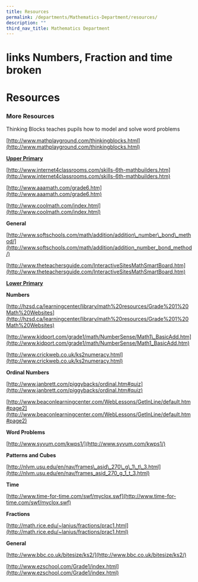 ```yaml
---
title: Resources
permalink: /departments/Mathematics-Department/resources/
description: ""
third_nav_title: Mathematics Department
---
```

# links Numbers, Fraction and time broken
# Resources

### More Resources

Thinking Blocks teaches pupils how to model and solve word problems

[http://www.mathplayground.com/thinkingblocks.html](http://www.mathplayground.com/thinkingblocks.html)

<b><u>Upper Primary</u></b>

[http://www.internet4classrooms.com/skills-6th-mathbuilders.htm](http://www.internet4classrooms.com/skills-6th-mathbuilders.htm)

[http://www.aaamath.com/grade6.htm](http://www.aaamath.com/grade6.htm)

[http://www.coolmath.com/index.html](http://www.coolmath.com/index.html)

**General**

[http://www.softschools.com/math/addition/addition\_number\_bond\_method/](http://www.softschools.com/math/addition/addition_number_bond_method/)

[http://www.theteachersguide.com/InteractiveSitesMathSmartBoard.htm](http://www.theteachersguide.com/InteractiveSitesMathSmartBoard.htm)

<b><u>Lower Primary</u></b>

**Numbers**

[http://hzsd.ca/learningcenter/library/math%20resources/Grade%201%20Math%20Websites](http://hzsd.ca/learningcenter/library/math%20resources/Grade%201%20Math%20Websites)

[http://www.kidport.com/grade1/math/NumberSense/Math1\_BasicAdd.htm](http://www.kidport.com/grade1/math/NumberSense/Math1_BasicAdd.htm)

[http://www.crickweb.co.uk/ks2numeracy.html](http://www.crickweb.co.uk/ks2numeracy.html)

**Ordinal Numbers**

[http://www.janbrett.com/piggybacks/ordinal.htm#quiz](http://www.janbrett.com/piggybacks/ordinal.htm#quiz)

[http://www.beaconlearningcenter.com/WebLessons/GetInLine/default.htm#page2](http://www.beaconlearningcenter.com/WebLessons/GetInLine/default.htm#page2)

**Word Problems**

[http://www.syvum.com/kwps1/](http://www.syvum.com/kwps1/)

**Patterns and Cubes**

[http://nlvm.usu.edu/en/nav/frames\_asid\_270\_g\_1\_t\_3.html](http://nlvm.usu.edu/en/nav/frames_asid_270_g_1_t_3.html)

**Time**

[http://www.time-for-time.com/swf/myclox.swf](http://www.time-for-time.com/swf/myclox.swf)

**Fractions**

[http://math.rice.edu/~lanius/fractions/prac1.html](http://math.rice.edu/~lanius/fractions/prac1.html)

**General**

[http://www.bbc.co.uk/bitesize/ks2/](http://www.bbc.co.uk/bitesize/ks2/)

[http://www.ezschool.com/Grade1/index.html](http://www.ezschool.com/Grade1/index.html)